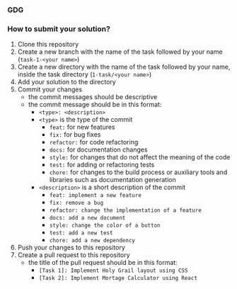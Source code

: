 ### GDG 

### How to submit your solution?

1. Clone this repository
2. Create a new branch with the name of the task followed by your
   name (`task-1-<your name>`)
3. Create a new directory with the name of the task followed by your name,
   inside the task directory (`1-task/<your name>`)
4. Add your solution to the directory
5. Commit your changes
    - the commit messages should be descriptive
    - the commit message should be in this format:
        - `<type>: <description>`
        - `<type>` is the type of the commit
            - `feat:` for new features
            - `fix:` for bug fixes
            - `refactor:` for code refactoring
            - `docs:` for documentation changes
            - `style:` for changes that do not affect the meaning of the
              code
            - `test:` for adding or refactoring tests
            - `chore:` for changes to the build process or auxiliary
              tools and
              libraries such as documentation generation
        - `<description>` is a short description of the commit
            - `feat: implement a new feature`
            - `fix: remove a bug`
            - `refactor: change the implementation of a feature`
            - `docs: add a new document`
            - `style: change the color of a button`
            - `test: add a new test`
            - `chore: add a new dependency`
6. Push your changes to this repository
7. Create a pull request to this repository
    - the title of the pull request should be in this format:
        - `[Task 1]: Implement Holy Grail layout using CSS`
        - `[Task 2]: Implement Mortage Calculator using React`
